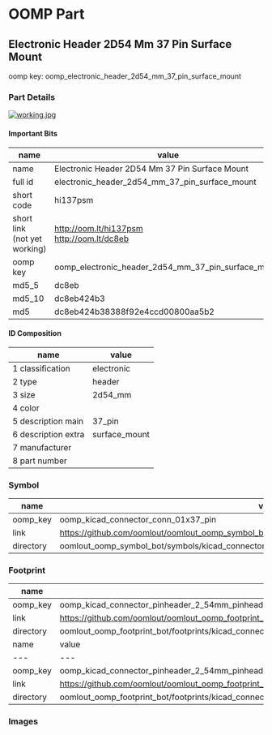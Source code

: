 # OOMP Part  
## Electronic Header 2D54 Mm 37 Pin Surface Mount  
  
oomp key: oomp_electronic_header_2d54_mm_37_pin_surface_mount  
  
### Part Details  
  
[![working.jpg](working_600.jpg)](working.jpg)  
  
#### Important Bits  
| name | value | 
| --- | --- | 
| name | Electronic Header 2D54 Mm 37 Pin Surface Mount | 
| full id | electronic_header_2d54_mm_37_pin_surface_mount | 
| short code | hi137psm | 
| short link<br>(not yet working) | http://oom.lt/hi137psm<br>http://oom.lt/dc8eb | 
| oomp key | oomp_electronic_header_2d54_mm_37_pin_surface_mount | 
| md5_5 | dc8eb | 
| md5_10 | dc8eb424b3 | 
| md5 | dc8eb424b38388f92e4ccd00800aa5b2 | 
#### ID Composition  
| name | value | 
| --- | --- | 
| 1 classification | electronic | 
| 2 type | header | 
| 3 size | 2d54_mm | 
| 4 color |  | 
| 5 description main | 37_pin | 
| 6 description extra | surface_mount | 
| 7 manufacturer |  | 
| 8 part number |  | 
### Symbol  
| name | value | 
| --- | --- | 
| oomp_key | oomp_kicad_connector_conn_01x37_pin | 
| link | https://github.com/oomlout/oomlout_oomp_symbol_bot/tree/main/symbols/kicad_connector_conn_01x37_pin | 
| directory | oomlout_oomp_symbol_bot/symbols/kicad_connector_conn_01x37_pin//working/working.kicad_sym | 
### Footprint  
| name | value | 
| --- | --- | 
| oomp_key | oomp_kicad_connector_pinheader_2_54mm_pinheader_1x37_p2_54mm_vertical | 
| link | https://github.com/oomlout/oomlout_oomp_footprint_bot/tree/main/foootprntss/kicad_connector_pinheader_2_54mm_pinheader_1x37_p2_54mm_vertical | 
| directory | oomlout_oomp_footprint_bot/footprints/kicad_connector_pinheader_2_54mm_pinheader_1x37_p2_54mm_vertical//working/working.kicad_mod | 
| name | value | 
| --- | --- | 
| oomp_key | oomp_kicad_connector_pinheader_2_54mm_pinheader_1x37_p2_54mm_vertical_smd_pin | 
| link | https://github.com/oomlout/oomlout_oomp_footprint_bot/tree/main/foootprntss/kicad_connector_pinheader_2_54mm_pinheader_1x37_p2_54mm_vertical_smd_pin | 
| directory | oomlout_oomp_footprint_bot/footprints/kicad_connector_pinheader_2_54mm_pinheader_1x37_p2_54mm_vertical_smd_pin//working/working.kicad_mod | 
### Images  

